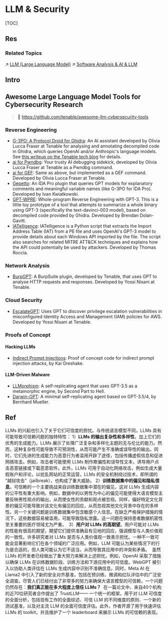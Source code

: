 # LLM & Security

[TOC]



## Res
### Related Topics
↗ [LLM (Large Language Model)](../../../Artificial%20Intelligence/Natural%20Language%20Processing%20(NLP)/🦑%20LLM%20(Large%20Language%20Model)/LLM%20(Large%20Language%20Model).md)
↗ [Software Analysis & AI & LLM](../../🏰%20Cybersecurity%20Basics%20&%20InfoSec/🍦%20Software%20Security/🪆%20Binary%20Engineering%20&%20Software%20Analysis/Software%20Analysis%20&%20AI%20&%20LLM.md)



## Intro



## Awesome Large Language Model Tools for Cybersecurity Research
> 🔗 https://github.com/tenable/awesome-llm-cybersecurity-tools

### Reverse Engineering
- [G-3PO: A Protocol Droid for Ghidra](https://github.com/tenable/ghidra_tools/tree/main/g3po): An AI assistant developed by Olivia Lucca Fraser at Tenable for analysing and annotating decompiled code in Ghidra, which queries OpenAI and/or Anthropic's language models. See [this writeup on the Tenable tech blog](https://medium.com/tenable-techblog/g-3po-a-protocol-droid-for-ghidra-4b46fa72f1ff) for details.
- [ai for Pwndbg](https://github.com/tenable/pwndbg/blob/dev/pwndbg/commands/ai.py): Your trusty AI debugging sidekick, developed by Olivia Lucca Fraser at Tenable as a Pwndbg command.
- [ai for GEF](https://github.com/tenable/gef-extras): Same as above, but implemented as a GEF command. Developed by Olivia Lucca Fraser at Tenable.
- [Gepetto](https://github.com/JusticeRage/Gepetto): An IDA Pro plugin that queries GPT models for explanatory comments and meaningful variable names (like G-3PO for IDA Pro). Developed by Ivan Kwiatkowski.
- [GPT-WPRE](https://github.com/moyix/gpt-wpre): Whole-program Reverse Engineering with GPT-3. This is a little toy prototype of a tool that attempts to summarize a whole binary using GPT-3 (specifically the text-davinci-003 model), based on decompiled code provided by Ghidra. Developed by Brendan Dolan-Gavitt.
- [IATelligence](https://github.com/fr0gger/IATelligence): IATelligence is a Python script that extracts the Import Address Table (IAT) from a PE file and uses OpenAI's GPT-3 model to provide details about each Windows API imported by the file. The script also searches for related MITRE ATT&CK techniques and explains how the API could potentially be used by attackers. Developed by Thomas Roccia.


### Network Analysis
- [BurpGPT](https://github.com/Tenable/BurpGPT): A BurpSuite plugin, developed by Tenable, that uses GPT to analyse HTTP requests and responses. Developed by Yossi Nisani at Tenable.


### Cloud Security
- [EscalateGPT](https://github.com/Tenable/EscalateGPT): Uses GPT to discover privilege escalation vulnerabilities in misconfigured Identity Access and Management (IAM) policies for AWS. Developed by Yossi Nisani at Tenable.


### Proofs of Concept
#### Hacking LLMs
- [Indirect Prompt Injections](https://github.com/greshake/llm-security): Proof of concept code for indirect prompt injection attacks, by Kai Greshake.
#### LLM-Driven Malware
- [LLMorphism](https://github.com/SPTHvx/SPTH/tree/master/viruses/files/LLMorphism): A self-replicating agent that uses GPT-3.5 as a metamorphic engine, by Second Part to Hell.
- [Darwin-GPT](https://github.com/muellerberndt/darwin-gpt): A minimal self-replicating agent based on GPT-3.5/4, by Bernhard Mueller.



## Ref
[大语言模型的可信之路：TrustLLM全面揭秘]: https://mp.weixin.qq.com/s/iah6Wz0VsMsJx_wCtgirBw
LLMs 的兴起也引入了关于它们可信度的担忧。与传统语言模型不同，LLMs 具有可能导致可信赖问题的独特特性：
1）**LLMs 的输出复杂性和多样性**，加上它们的优秀的生成能力。LLMs 展示了处理广泛复杂和多样化主题的无与伦比的能力。然而，这种复杂性可能导致不可预测性，从而可能产生不准确或误导性的输出。同时，它们先进的生成能力为恶意行为者滥用开辟了途径，包括传播虚假信息和促进网络攻击。例如，攻击者可能使用 LLMs 制作欺骗性和误导性文本，诱导用户点击恶意链接或下载恶意软件。此外，LLMs 可用于自动化网络攻击，例如生成大量假账户和评论，以扰乱网站的正常运营。LLMs 的安全机制绕过技术，即所谓的 “越狱攻击”（jailbreak），也构成了重大威胁。
2）**训练数据集中的偏见和隐私信息**。可信赖的一个主要挑战来自训练数据集中潜在的偏见，这对 LLMs 生成内容的公平性有重大影响。例如，数据中的以男性为中⼼的偏见可能使得大语言模型主要反映男性观点的输出，从而使女性的贡献和观点被忽视。同样，偏好特定文化背景的偏见可能导致对该文化有偏见的回应，从而忽视其他文化背景中存在的多样性。另一个关键问题是训练数据集中包含敏感个⼈信息。在缺乏严格保护措施的情况下，这些数据容易被滥用，可能导致隐私泄露。这一问题在保持患者数据机密性至关重要的医疗领域尤为严重。 
3）**用户对 LLMs 的高期望**。用户可能对 LLMs 的性能有很高的期望，期望它们提供准确且有见地的回应，强调模型与⼈类价值观的一致性。许多研究者对 LLMs 是否与⼈类价值观一致表示担忧。一种不一致可能会显著影响它们在各个领域的广泛应用。例如，LLM 可能认为某些情况下的行为是合适的，但⼈类可能认为它不适当，从而导致其应用中的冲突和矛盾。 
虽然 LLMs 的开发者已经做出了重大努力来解决上述担忧。例如，OpenAI 采取了措施以确保 LLMs 在训练数据阶段、训练方法和下游应用中的可信度。WebGPT 被引⼊以协助⼈类评估在 LLMs 生成内容中识别不准确信息。同时，Meta AI 在 Llama2 中引⼊了新的安全对齐基准，包括在预训练、微调和红队评估中的广泛安全调查。尽管⼈们已经付出了非常多的努力来确保大语言模型的可信赖，一个问题仍然存在：**我们真正能在多大程度上信任 LLMs？** 
在一篇论文中，来自40个机构的近70位研究者合作提出了 TrustLLM—— 一个统一的框架，用于对 LLM 可信度的全面分析，包括现有工作的全面综述、可信 LLM 的不同维度的原则、一个新的测试基准，以及对主流 LLM 的全面可信度评估。此外，作者开源了用于快速评估 LLMs 的 toolkit，并且维护了一个 leaderboard 来展示 LLMs 的可信赖的表现。

